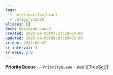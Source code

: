 ```yaml
---
tags:
  - note/specific/exact
  - category/work
aliases: []
deck: obsidian::work
created: 2025-06-03T07:27:10+03:00
updated: 2025-06-03T08:03:29+03:00
sr-due: 2025-06-07
sr-interval: 4
sr-ease: 270
---
```


**PriorityQueue**
—
`PriorityQueue` - как [[TreeSet]]
